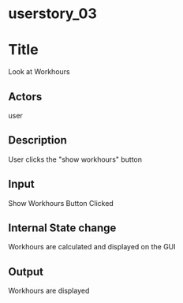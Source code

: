 # userstory_03


# Title

Look at Workhours


## Actors

user


## Description

User clicks the "show workhours" button


## Input

Show Workhours Button Clicked


## Internal State change

Workhours are calculated and displayed on the GUI


## Output

Workhours are displayed